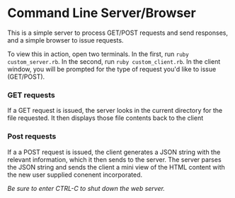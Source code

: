 # Command Line Server/Browser

This is a simple server to process GET/POST requests and send responses, and a simple browser to issue requests. 

To view this in action, open two terminals. In the first, run `ruby custom_server.rb`. In the second, run `ruby custom_client.rb`. In the client window, you will be prompted for the type of request you'd like to issue (GET/POST). 

### GET requests
If a GET request is issued, the server looks in the current directory for the file requested. It then displays those file contents back to the client

### Post requests
If a a POST request is issued, the client generates a JSON string with the relevant information, which it then sends to the server. The server parses the JSON string and sends the client a mini view of the HTML content with the new user supplied conenent incorporated. 

*Be sure to enter CTRL-C to shut down the web server.*